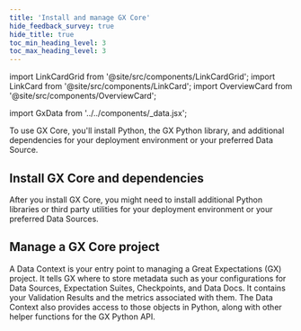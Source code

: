 ```yaml
---
title: 'Install and manage GX Core'
hide_feedback_survey: true
hide_title: true
toc_min_heading_level: 3
toc_max_heading_level: 3
---
```


import LinkCardGrid from '@site/src/components/LinkCardGrid';
import LinkCard from '@site/src/components/LinkCard';
import OverviewCard from '@site/src/components/OverviewCard';

import GxData from '../../components/_data.jsx';


<OverviewCard title={frontMatter.title}>

  To use GX Core, you'll install Python, the GX Python library, and additional dependencies for your deployment environment or your preferred Data Source.

</OverviewCard>

## Install GX Core and dependencies

After you install GX Core, you might need to install additional Python libraries or third party utilities for your deployment environment or your preferred Data Sources.

<LinkCardGrid>
  <LinkCard 
    topIcon 
    label="Install GX Core"
    description="Install Python and the GX Core Python library."
    to="/core/installation_and_setup/install_gx" 
    icon="/img/expectation_icon.svg" 
  />
  <LinkCard 
    topIcon 
    label="Amazon S3"
    description="Install and set up support for Amazon S3 and GX"
    to="/core/installation_and_setup/additional_dependencies?dependencies=amazon" 
    icon="/img/expectation_icon.svg" 
  />
<LinkCard 
    topIcon 
    label="Azure Blob Storage"
    description="Install and set up support for Azure Blob Storage and GX"
    to="/core/installation_and_setup/additional_dependencies?dependencies=azure" 
    icon="/img/expectation_icon.svg" 
  />
<LinkCard 
    topIcon 
    label="Google Cloud Storage"
    description="Install and set up support for Google Cloud Storage and GX"
    to="/core/installation_and_setup/additional_dependencies?dependencies=gcs" 
    icon="/img/expectation_icon.svg" 
  />
<LinkCard 
    topIcon 
    label="SQL databases"
    description="Install and set up support for SQL Data Sources and GX"
    to="/core/installation_and_setup/additional_dependencies?dependencies=sql" 
    icon="/img/expectation_icon.svg" 
  />
</LinkCardGrid>

## Manage a GX Core project

A Data Context is your entry point to managing a Great Expectations (GX) project. It tells GX where to store metadata such as your configurations for Data Sources, Expectation Suites, Checkpoints, and Data Docs. It contains your Validation Results and the metrics associated with them. The Data Context also provides access to those objects in Python, along with other helper functions for the GX Python API.

<LinkCardGrid>

  <LinkCard 
    topIcon 
    label="Manage Data Contexts"
    description="Create, retrieve, and manage Data Contexts (your entry point to the GX API) in a Python script."
    to="/core/installation_and_setup/manage_data_contexts" 
    icon="/img/expectation_icon.svg" 
  />
  <LinkCard 
    topIcon 
    label="Manage Credentials"
    description="Securely store and access the credentials needed for certain environments and Data Sources."
    to="/core/installation_and_setup/manage_credentials" 
    icon="/img/expectation_icon.svg" 
  />
  <LinkCard 
    topIcon 
    label="Manage Stores"
    description="Manage the locations that GX stores configuration information"
    to="/core/installation_and_setup/manage_metadata_stores" 
    icon="/img/expectation_icon.svg" 
  />
  <LinkCard 
    topIcon 
    label="Manage Data Docs"
    description="Host and share human readable documentation about your Expectations and Validation Results."
    to="/core/installation_and_setup/manage_data_docs" 
    icon="/img/expectation_icon.svg" 
  />

</LinkCardGrid>
